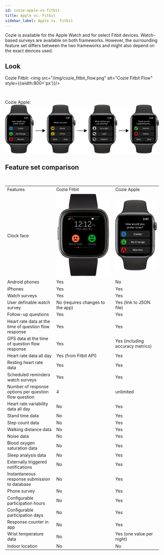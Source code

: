 ```yaml
---
id: cozie-apple-vs-fitbit
title: Apple vs. Fitbit
sidebar_label: Apple vs. Fitbit
---
```


Cozie is available for the Apple Watch and for select Fitbit devices. Watch-based surveys are available on both frameworks. However, the surrounding feature set differs between the two frameworks and might also depend on the exact devices used.

## Look

Cozie Fitbit:
<img src="/img/cozie_fitbit_flow.png" alt="Cozie Fitbit Flow" style={{width:800+'px'}}/> 

<p>&nbsp;</p>
Cozie Apple: <br/>
<img src="/img/cozie_apple_flow.png" alt="Cozie Apple Flow" style={{width:800+'px'}}/> 

## Feature set comparison

<p>&nbsp;</p>
<table>
    <tbody>
        <tr style={{fontWeight: 'bold'}}>
            <td> Features </td>
            <td> Cozie Fitbit </td>
            <td> Cozie Apple </td>
        </tr>
        <tr>
            <td> Clock face</td>
            <td> 
                <img src="/img/cozie_fitbit_clockface.png" alt="Cozie Fitbit screen" style={{height:200+'px'}}/> 
            </td>
            <td> 
                <img src="/img/cozie_apple_question.png" alt="Cozie Fitbit screen" style={{height:200+'px'}}/> </td>
        </tr>
        <tr>
            <td> Android phones</td>
            <td style={{background: '#99FFCC'}}> Yes </td>
            <td style={{background: '#FF9B9B'}}> No </td>
        </tr>
        <tr>
            <td>iPhones</td>
            <td style={{background: '#99FFCC'}}> Yes </td>
            <td style={{background: '#99FFCC'}}> Yes </td>
        </tr>
        <tr>
            <td>Watch surveys</td>
            <td style={{background: '#99FFCC'}}> Yes </td>
            <td style={{background: '#99FFCC'}}> Yes </td>
        </tr>
        <tr>
            <td> User definable watch survey</td>
            <td style={{background: '#FF9B9B'}}>No (requires changes to the app)</td>
            <td style={{background: '#99FFCC'}}>Yes (link to JSON file)</td>
        </tr>
        <tr>
            <td>Follow-up questions</td>
            <td style={{background: '#99FFCC'}}> Yes </td>
            <td style={{background: '#99FFCC'}}> Yes </td>
        </tr>
        <tr>
            <td>Heart rate data at the time of question flow response</td>
            <td style={{background: '#99FFCC'}}> Yes</td>
            <td style={{background: '#99FFCC'}}> Yes </td>
        </tr>
        <tr>
            <td> GPS data at the time of question flow response </td>
            <td style={{background: '#99FFCC'}}> Yes </td>
            <td style={{background: '#99FFCC'}}> Yes (including accuracy metrics) </td>
        </tr>
        <tr>
            <td> Heart rate data all day </td>
            <td style={{background: '#99FFCC'}}> Yes (from Fitbit API) </td>
            <td style={{background: '#99FFCC'}}> Yes </td>
        </tr>
        <tr>
            <td> Resting heart rate data </td>
            <td style={{background: '#99FFCC'}}> Yes </td>
            <td style={{background: '#99FFCC'}}> Yes </td>
        </tr>
        <tr>
            <td> Scheduled reminders watch surveys </td>
            <td style={{background: '#99FFCC'}}> Yes </td>
            <td style={{background: '#99FFCC'}}> Yes </td>
        </tr>
        <tr>
            <td> Number of response options per question flow question </td>
            <td style={{background: '#FFFF99'}}> 4 </td>
            <td style={{background: '#99FFCC'}}> unlimited </td>
        </tr>
        <tr>
            <td> Heart rate variability data all day </td>
            <td style={{background: '#99FFCC'}}> No </td>
            <td style={{background: '#99FFCC'}}> Yes </td>
        </tr>
        <tr>
            <td> Stand time data </td>
            <td style={{background: '#FF9B9B'}}> No </td>
            <td style={{background: '#99FFCC'}}> Yes </td>
        </tr>
        <tr>
            <td> Step count data </td>
            <td style={{background: '#FF9B9B'}}> No </td>
            <td style={{background: '#99FFCC'}}> Yes </td>
        </tr>
        <tr>
            <td> Walking distance data </td>
            <td style={{background: '#FF9B9B'}}> No </td>
            <td style={{background: '#99FFCC'}}> Yes </td>
        </tr>
        <tr>
            <td> Noise data </td>
            <td style={{background: '#FF9B9B'}}> No </td>
            <td style={{background: '#99FFCC'}}> Yes </td>
        </tr>
        <tr>
            <td> Blood oxygen saturation data </td>
            <td style={{background: '#FF9B9B'}}> No </td>
            <td style={{background: '#99FFCC'}}> Yes </td>
        </tr>
        <tr>
            <td> Sleep analysis data </td>
            <td style={{background: '#FF9B9B'}}> No </td>
            <td style={{background: '#99FFCC'}}> Yes </td>
        </tr>
        <tr>
            <td> Externally triggered notifications </td>
            <td style={{background: '#FF9B9B'}}> No </td>
            <td style={{background: '#99FFCC'}}> Yes </td>
        </tr>
        <tr>
            <td> Instantaneous response submission to database </td>
            <td style={{background: '#FF9B9B'}}> No </td>
            <td style={{background: '#99FFCC'}}> Yes </td>
        </tr>
        <tr>
            <td> Phone survey </td>
            <td style={{background: '#FF9B9B'}}> No </td>
            <td style={{background: '#99FFCC'}}> Yes </td>
        </tr>
        <tr>
            <td> Configurable participation hours </td>
            <td style={{background: '#FF9B9B'}}> No </td>
            <td style={{background: '#99FFCC'}}> Yes </td>
        </tr>
        <tr>
            <td> Configurable participation days </td>
            <td style={{background: '#FF9B9B'}}> No </td>
            <td style={{background: '#99FFCC'}}> Yes </td>
        </tr>
        <tr>
            <td> Response counter in app </td>
            <td style={{background: '#FF9B9B'}}> No </td>
            <td style={{background: '#99FFCC'}}> Yes </td>
        </tr>
        <tr>
            <td> Wrist temperature data </td>
            <td style={{background: '#FF9B9B'}}> No </td>
            <td style={{background: '#FFFF99'}}> Yes (one value per night)</td>
        </tr>
        <tr>
            <td> Indoor location </td>
            <td style={{background: '#FF9B9B'}}> No </td>
            <td style={{background: '#FF9B9B'}}> No </td>
        </tr>
    </tbody>
</table>
